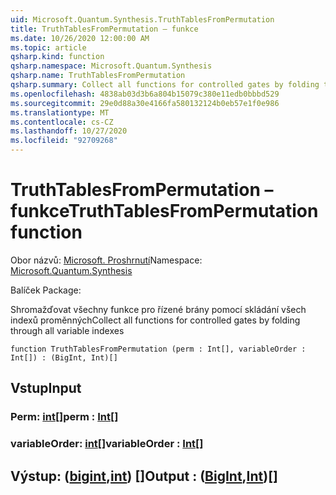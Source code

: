 ```yaml
---
uid: Microsoft.Quantum.Synthesis.TruthTablesFromPermutation
title: TruthTablesFromPermutation – funkce
ms.date: 10/26/2020 12:00:00 AM
ms.topic: article
qsharp.kind: function
qsharp.namespace: Microsoft.Quantum.Synthesis
qsharp.name: TruthTablesFromPermutation
qsharp.summary: Collect all functions for controlled gates by folding through all variable indexes
ms.openlocfilehash: 4838ab03d3b6a804b15079c380e11edb0bbbd529
ms.sourcegitcommit: 29e0d88a30e4166fa580132124b0eb57e1f0e986
ms.translationtype: MT
ms.contentlocale: cs-CZ
ms.lasthandoff: 10/27/2020
ms.locfileid: "92709268"
---
```

# <a name="truthtablesfrompermutation-function"></a><span data-ttu-id="83b32-102">TruthTablesFromPermutation – funkce</span><span class="sxs-lookup"><span data-stu-id="83b32-102">TruthTablesFromPermutation function</span></span>

<span data-ttu-id="83b32-103">Obor názvů: [Microsoft. Proshrnutí](xref:Microsoft.Quantum.Synthesis)</span><span class="sxs-lookup"><span data-stu-id="83b32-103">Namespace: [Microsoft.Quantum.Synthesis](xref:Microsoft.Quantum.Synthesis)</span></span>

<span data-ttu-id="83b32-104">Balíček [](https://nuget.org/packages/)</span><span class="sxs-lookup"><span data-stu-id="83b32-104">Package: [](https://nuget.org/packages/)</span></span>


<span data-ttu-id="83b32-105">Shromažďovat všechny funkce pro řízené brány pomocí skládání všech indexů proměnných</span><span class="sxs-lookup"><span data-stu-id="83b32-105">Collect all functions for controlled gates by folding through all variable indexes</span></span>

```qsharp
function TruthTablesFromPermutation (perm : Int[], variableOrder : Int[]) : (BigInt, Int)[]
```


## <a name="input"></a><span data-ttu-id="83b32-106">Vstup</span><span class="sxs-lookup"><span data-stu-id="83b32-106">Input</span></span>

### <a name="perm--int"></a><span data-ttu-id="83b32-107">Perm: [int](xref:microsoft.quantum.lang-ref.int)[]</span><span class="sxs-lookup"><span data-stu-id="83b32-107">perm : [Int](xref:microsoft.quantum.lang-ref.int)[]</span></span>




### <a name="variableorder--int"></a><span data-ttu-id="83b32-108">variableOrder: [int](xref:microsoft.quantum.lang-ref.int)[]</span><span class="sxs-lookup"><span data-stu-id="83b32-108">variableOrder : [Int](xref:microsoft.quantum.lang-ref.int)[]</span></span>





## <a name="output--bigintint"></a><span data-ttu-id="83b32-109">Výstup: ([bigint](xref:microsoft.quantum.lang-ref.bigint),[int](xref:microsoft.quantum.lang-ref.int)) []</span><span class="sxs-lookup"><span data-stu-id="83b32-109">Output : ([BigInt](xref:microsoft.quantum.lang-ref.bigint),[Int](xref:microsoft.quantum.lang-ref.int))[]</span></span>

